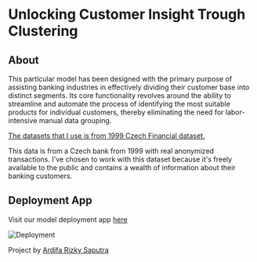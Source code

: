 # **Unlocking Customer Insight Trough Clustering**

## About
This particular model has been designed with the primary purpose of assisting banking industries in effectively dividing their customer base into distinct segments. Its core functionality revolves around the ability to streamline and automate the process of identifying the most suitable products for individual customers, thereby eliminating the need for labor-intensive manual data grouping.

[The datasets that I use is from 1999 Czech Financial dataset.](https://data.world/lpetrocelli/czech-financial-dataset-real-anonymized-transactions)

This data is from a Czech bank from 1999 with real anonymized transactions. I've chosen to work with this dataset because it's freely available to the public and contains a wealth of information about their banking customers.

## Deployment App
Visit our model deployment app [here](https://huggingface.co/spaces/ardifarizky/clustering-project)

![Deployment](deploymentDEMO.gif)

Project by [Ardifa Rizky Saputra](https://www.linkedin.com/in/ardifarizky/)
